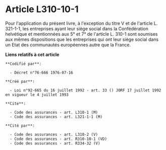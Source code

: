 # Article L310-10-1

Pour l'application du présent livre, à l'exception du titre V et de l'article L. 321-1-1, les entreprises ayant leur siège
social dans la Confédération helvétique et mentionnées aux 5° et 7° de l'article L. 310-1 sont soumises aux mêmes
dispositions que les entreprises qui ont leur siège social dans un Etat des communautés européennes autre que la France.

**Liens relatifs à cet article**

	**Codifié par**:

	  - Décret n°76-666 1976-07-16

	**Créé par**:

	  - Loi n°92-665 du 16 juillet 1992 - art. 33 () JORF 17 juillet 1992 en vigueur le 4 juillet 1993

	**Cite**:

	  - Code des assurances - art. L310-1 (M)
	  - Code des assurances - art. L321-1-1 (M)

	**Cité par**:

	  - Code des assurances - art. L310-2 (V)
	  - Code des assurances - art. R310-10-1 (VD)
	  - Code des assurances - art. R334-32 (V)
